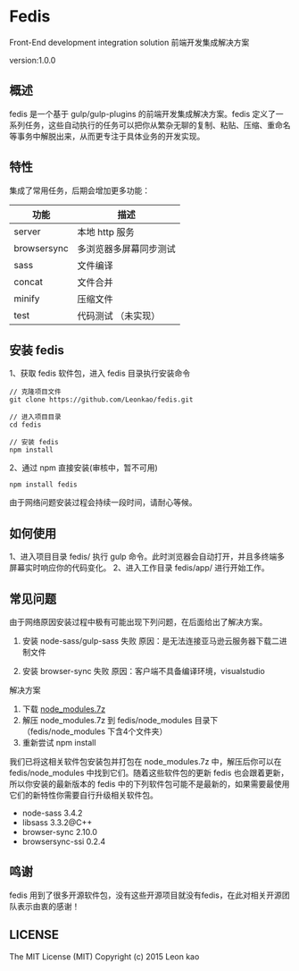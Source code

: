 # Fedis

Front-End development integration solution
前端开发集成解决方案

version:1.0.0

## 概述

fedis 是一个基于 gulp/gulp-plugins 的前端开发集成解决方案。fedis 定义了一系列任务，这些自动执行的任务可以把你从繁杂无聊的复制、粘贴、压缩、重命名等事务中解脱出来，从而更专注于具体业务的开发实现。

## 特性

集成了常用任务，后期会增加更多功能：

功能 | 描述
---- | ---- 
server | 本地 http 服务
browsersync | 多浏览器多屏幕同步测试
sass | 文件编译
concat | 文件合并 
minify | 压缩文件
test  | 代码测试 （未实现）

## 安装 fedis
1、获取 fedis 软件包，进入 fedis 目录执行安装命令
```
// 克隆项目文件
git clone https://github.com/Leonkao/fedis.git

// 进入项目目录
cd fedis

// 安装 fedis
npm install
```

2、通过 npm 直接安装(审核中，暂不可用)
```
npm install fedis
```
由于网络问题安装过程会持续一段时间，请耐心等候。

## 如何使用
1、进入项目目录 fedis/ 执行 gulp 命令。此时浏览器会自动打开，并且多终端多屏幕实时响应你的代码变化。 
2、进入工作目录 fedis/app/ 进行开始工作。

## 常见问题
由于网络原因安装过程中极有可能出现下列问题，在后面给出了解决方案。

1. 安装 node-sass/gulp-sass 失败
   原因：是无法连接亚马逊云服务器下载二进制文件
   
2. 安装 browser-sync 失败
   原因：客户端不具备编译环境，visualstudio

解决方案

1. 下载 [node_modules.7z](http://files.cnblogs.com/files/kelsen/node_modules.7z)
2. 解压 node_modules.7z 到 fedis/node_modules 目录下（fedis/node_modules 下含4个文件夹）
3. 重新尝试 npm install

我们已将这相关软件包安装包并打包在 node_modules.7z 中，解压后你可以在 fedis/node_modules 中找到它们。随着这些软件包的更新 fedis 也会跟着更新，所以你安装的最新版本的 fedis 中的下列软件包可能不是最新的，如果需要最使用它们的新特性你需要自行升级相关软件包。
* node-sass    3.4.2
* libsass      3.3.2@C++
* browser-sync 2.10.0
* browsersync-ssi 0.2.4


## 鸣谢
fedis 用到了很多开源软件包，没有这些开源项目就没有fedis，在此对相关开源团队表示由衷的感谢！

## LICENSE

The MIT License (MIT)
Copyright (c) 2015 Leon kao